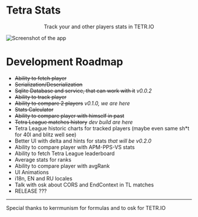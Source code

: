 # Tetra Stats

<center>Track your and other players stats in TETR.IO</center>

![Screenshot of the app](https://imgur.com/GGL0fux.png)

# Development Roadmap
- ~~Ability to fetch player~~
- ~~Serialization/Deserialization~~
- ~~Sqlite Database and service, that can work with it~~ *v0.0.2*
- ~~Ability to track player~~
- ~~Ability to compare 2 players~~ *v0.1.0, we are here*
- ~~Stats Calculator~~
- ~~Ability to compare player with himself in past~~
- ~~Tetra League matches history~~ *dev build are here*
- Tetra League historic charts for tracked players (maybe even same sh*t for 40l and blitz well see)
- Better UI with delta and hints for stats *that will be v0.2.0*
- Ability to compare player with APM-PPS-VS stats
- Ability to fetch Tetra League leaderboard
- Average stats for ranks
- Ability to compare player with avgRank
- UI Animations
- i18n, EN and RU locales
- Talk with osk about CORS and EndContext in TL matches
- RELEASE ???

---

Special thanks to kerrmunism for formulas
and to osk for TETR.IO